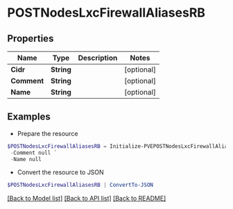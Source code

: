 # POSTNodesLxcFirewallAliasesRB
## Properties

Name | Type | Description | Notes
------------ | ------------- | ------------- | -------------
**Cidr** | **String** |  | [optional] 
**Comment** | **String** |  | [optional] 
**Name** | **String** |  | [optional] 

## Examples

- Prepare the resource
```powershell
$POSTNodesLxcFirewallAliasesRB = Initialize-PVEPOSTNodesLxcFirewallAliasesRB  -Cidr null `
 -Comment null `
 -Name null
```

- Convert the resource to JSON
```powershell
$POSTNodesLxcFirewallAliasesRB | ConvertTo-JSON
```

[[Back to Model list]](../README.md#documentation-for-models) [[Back to API list]](../README.md#documentation-for-api-endpoints) [[Back to README]](../README.md)

